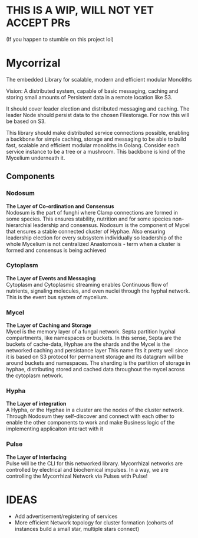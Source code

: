 # THIS IS A WIP, WILL NOT YET ACCEPT PRs
(If you happen to stumble on this project lol)

# Mycorrizal
The embedded Library for scalable, modern and efficient modular Monoliths

Vision:
A distributed system, capable of basic messaging, caching and
storing small amounts of Persistent data in a remote location like S3.

It should cover leader election and distributed messaging and caching.
The leader Node should persist data to the chosen Filestorage.
For now this will be based on S3.

This library should make distributed service connections possible, enabling
a backbone for simple caching, storage and messaging to be able to build fast, scalable and efficient modular monoliths in Golang.
Consider each service instance to be a tree or a mushroom. This backbone is kind of the Mycelium underneath it.

## Components
### Nodosum
**The Layer of Co-ordination and Consensus** \
Nodosum is the part of funghi where Clamp connections are formed in some species.
This ensures stability, nutrition and for some species non-hierarchial leadership and consensus.
Nodosum is the component of Mycel that ensures a stable connected cluster of Hyphae.
Also ensuring leadership election for every subsystem individually so leadership of the whole Mycelium is not centralized
Anastomosis - term when a cluster is formed and consensus is being achieved

### Cytoplasm
**The Layer of Events and Messaging** \
Cytoplasm and Cytoplasmic streaming enables Continuous flow of nutrients, signaling molecules,
and even nuclei through the hyphal network. This is the event bus system of mycelium.

### Mycel
**The Layer of Caching and Storage** \
Mycel is the memory layer of a fungal network.
Septa partition hyphal compartments, like namespaces or buckets.
In this sense, Septa are the buckets of cache-data, Hyphae are the shards and
the Mycel is the networked caching and persistance layer
This name fits it pretty well since it is based on S3 protocol
for permanent storage and its datagram will be around buckets and namespaces.
The sharding is the partition of storage in hyphae,
distributing stored and cached data throughout the mycel across the cytoplasm network.

### Hypha
**The Layer of integration** \
A Hypha, or the Hyphae in a cluster are the nodes of the cluster network. 
Through Nodosum they self-discover and connect with each other 
to enable the other components to work and make Business logic of 
the implementing applicaiton interact with it

### Pulse
**The Layer of Interfacing** \
Pulse will be the CLI for this networked library.
Mycorrhizal networks are controlled by electrical and biochemical impulses.
In a way, we are controlling the Mycorrhizal Network via Pulses with Pulse!

# IDEAS

- Add advertisement/registering of services
- More efficient Network topology for cluster formation (cohorts of instances build a small star, multiple stars connect)